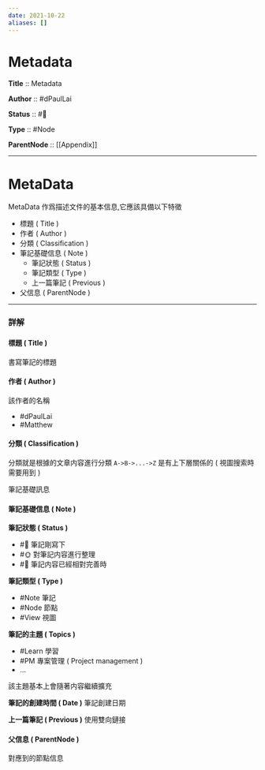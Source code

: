 ```yaml
---
date: 2021-10-22
aliases: []
---
```


# Metadata

**Title** :: Metadata

**Author** :: #dPaulLai

**Status** :: #🌱

**Type** :: #Node

**ParentNode** :: [[Appendix]]

---

# MetaData

MetaData 作爲描述文件的基本信息,它應該具備以下特徵
- 標題 ( Title )
- 作者 ( Author )
- 分類 ( Classification )
- 筆記基礎信息 ( Note )
	- 筆記狀態 ( Status )
	- 筆記類型 ( Type )
	- 上一篇筆記 ( Previous )
- 父信息 ( ParentNode )
---

### 詳解

#### 標題 ( Title )

書寫筆記的標題

#### 作者 ( Author )

該作者的名稱
- #dPaulLai 
- #Matthew

#### 分類 ( Classification )
分類就是根據的文章内容進行分類
`A->B->...->Z`
是有上下層關係的 ( 視圖搜索時需要用到 )

筆記基礎訊息

#### 筆記基礎信息 ( Note )

**筆記狀態 ( Status )**
- #🌱 筆記剛寫下
- #🌞 對筆記内容進行整理
- #🌲 筆記内容已經相對完善時


**筆記類型 ( Type )**
- #Note  筆記
- #Node 節點
- #View  視圖

**筆記的主題 ( Topics )**
- #Learn 學習
- #PM 專案管理 ( Project management )
- ...

該主題基本上會隨著内容繼續擴充


**筆記的創建時間 ( Date )**
筆記創建日期

**上一篇筆記 ( Previous )**
使用雙向鏈接

#### 父信息 ( ParentNode )

對應到的節點信息